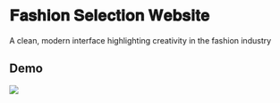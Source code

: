 # 𝐅𝐚𝐬𝐡𝐢𝐨𝐧 𝐒𝐞𝐥𝐞𝐜𝐭𝐢𝐨𝐧 𝐖𝐞𝐛𝐬𝐢𝐭𝐞

A clean, modern interface highlighting creativity in the fashion industry

 ## Demo
![](https://media.licdn.com/dms/image/v2/D5622AQHN9Vfh8eIC0Q/feedshare-shrink_2048_1536/feedshare-shrink_2048_1536/0/1732802804706?e=1735776000&v=beta&t=Ug0XfpRvZNf6MF0HwjjsojyPXByRlQgix-_8rW8qPLM)
